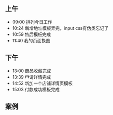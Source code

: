 ## 上午
* 09:00 排列今日工作
* 10:24 新增地址模板弄完，input css有伪类忘记了
* 10:59 售后模板完成
* 11:40 我的页面换图
## 下午
* 13:00 商品收藏完成
* 13:39 申请详情完成
* 14:52 新加一个店铺详情页模板
* 15:03 付款成功模板完成
## 案例

